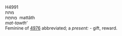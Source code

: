 <body>
  <p>H4991<br>  מתּת  <br> מַתּתָּּת  ‎  mattâth  <br><i>mat-tawth‘ </i><br>Feminine of <a href="h4976.htm">4976</a> abbreviated; a <i>present: - </i>gift, reward.<br></p>
 </body>